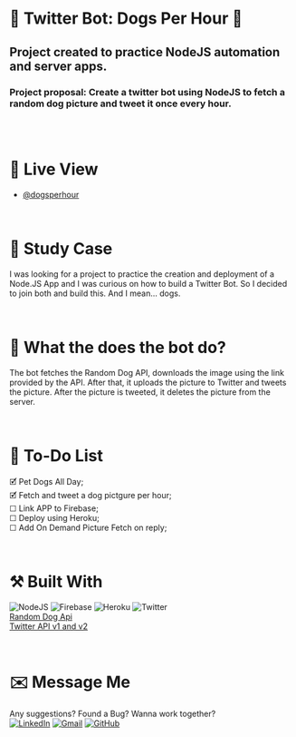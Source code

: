 # 🤖 Twitter Bot: Dogs Per Hour 🐶
## Project created to practice NodeJS automation and server apps.
### Project proposal: Create a twitter bot using NodeJS to fetch a random dog picture and tweet it once every hour.

<br><br>

# 🔎 Live View
- [@dogsperhour](https://twitter.com/dogsperhour)

<br>

# 📖 Study Case
I was looking for a project to practice the creation and deployment of a Node.JS App and I was curious on how to build a Twitter Bot. So I decided to join both and build this. And I mean... dogs.

<br>

# 🤖 What the does the bot do?
The bot fetches the Random Dog API, downloads the image using the link provided by the API. After that, it uploads the picture to Twitter and tweets the picture. After the picture is tweeted, it deletes the picture from the server.

<br>

# 📝 To-Do List
🗹 Pet Dogs All Day; <br>
🗹 Fetch and tweet a dog pictgure per hour; <br>
☐ Link APP to Firebase; <br>
☐ Deploy using Heroku; <br>
☐ Add On Demand Picture Fetch on reply; <br>


<br>

# ⚒️ Built With
 ![NodeJS](https://img.shields.io/badge/node.js-6DA55F?style=for-the-badge&logo=node.js&logoColor=white) ![Firebase](https://img.shields.io/badge/firebase-%23039BE5.svg?style=for-the-badge&logo=firebase) ![Heroku](https://img.shields.io/badge/Heroku-430098?style=for-the-badge&logo=heroku&logoColor=white) ![Twitter](https://img.shields.io/badge/Twitter-1DA1F2?style=for-the-badge&logo=twitter&logoColor=white)
 <br>
 [Random Dog Api](https://dog.ceo/dog-api/)
 <br>
[ Twitter API v1 and v2](https://developer.twitter.com/en/docs/twitter-api)

<br>

# ✉️ Message Me
Any suggestions? Found a Bug? Wanna work together?
<br>
[![LinkedIn](https://img.shields.io/badge/LinkedIn-0077B5?style=for-the-badge&logo=linkedin&logoColor=white)](https://www.linkedin.com/in/guilherme-ferreira-6841b023/) [![Gmail](https://img.shields.io/badge/Gmail-D14836?style=for-the-badge&logo=gmail&logoColor=white)](mailto:hello@rera.dev) [![GitHub](https://img.shields.io/github/followers/guilhermerera.svg?style=social&label=Follow&maxAge=2592000)](https://github.com/guilhermerera)